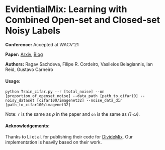 # EvidentialMix: Learning with Combined Open-set and Closed-set Noisy Labels

**Conference:** Accepted at WACV'21

**Paper:** [Arxiv](https://arxiv.org/abs/2011.05704), [Blog](https://ragavsachdeva.github.io/research/2020/evidentialmix/)

**Authors:** Ragav Sachdeva, Filipe R. Cordeiro, Vasileios Belagiannis, Ian Reid, Gustavo Carneiro

#### Usage:

```
python Train_cifar.py --r [total_noise] --on [proportion_of_openset_noise] --data_path [path_to_cifar10] --noisy_dataset [cifar100/imagenet32] --noise_data_dir [path_to_cifar100/imagenet32]
```

Note: ```r``` is the same as _ρ_ in the paper and ```on``` is the same as _(1-ω)_.

#### Acknowledgements:
Thanks to Li et al. for publishing their code for [DivideMix](https://github.com/LiJunnan1992/DivideMix). Our implementation is heavily based on their work.
